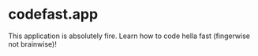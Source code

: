 # codefast.app
This application is absolutely fire.
Learn how to code hella fast (fingerwise not brainwise)!
